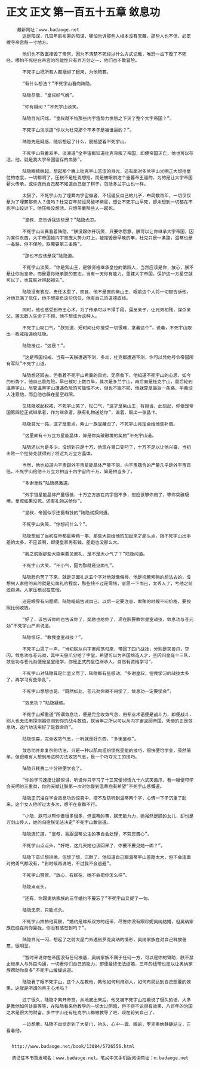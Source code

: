 # 正文 正文 第一百五十五章 敛息功
        最新网址：www.badaoge.net
          这是阳谋，几百年前布置的阳谋，哪怕告诉那些人根本没有宝藏，那些人也不信，必定搜寻帝宫每一寸地方。
      
          他们也不敢直接毁了帝宫，因为不清楚不死经以什么方式记载，唯恐一击下毁了不死经，哪怕不死经在帝宫的可能性只有百万分之一，他们也不敢冒险。
      
          不死宇山把所有人都捆绑了起来，为他陪葬。
      
          “有什么想法？”不死宇山看向陆隐。
      
          陆隐恭敬，“皇叔好气魄”。
      
          “你有疑问？”不死宇山淡笑。
      
          陆隐目光闪烁，“皇叔就不怕那些内宇宙势力愤怒之下灭了整个大宇帝国？”。
      
          不死宇山淡淡道“你以为杜克那个不孝子是被谁逼的？”。
      
          陆隐先是疑惑，随后想起了什么，震撼望着不死宇山。
      
          不死宇山背着双手，淡漠道“全宇宙都知道杜克背叛了帝国，即便帝国灭亡，他也可以存活，他，就是我大宇帝国留存的血脉”。
      
          陆隐眼睛眯起，想起那个晚上杜克宇山苦涩的目光，还有面对多兰宇山光明正大想抢皇位的态度，一切都明了，压根不是杜克想抢，而是被眼前这个垂暮帝王逼的，为的是让大宇帝国薪火传承，或许连他自己都不知道自己做了棋子，包括多兰宇山也一样。
      
          太狠了，不死宇山为了埋葬内宇宙强者，不惜逼反自己的儿子，布局数百年，一切仅仅是为了埋葬那些人？值吗？杜克百年前设局破坏紫星，想让不死宇山早死，却未想到一切都在不死宇山设计下，他压根没想活，只想带着那些人一起死。
      
          “皇叔，您告诉我这些是？”陆隐忐忑。
      
          不死宇山认真看着陆隐，“朕没跟你开玩笑，只要你愿意，朕可以让你继承大宇帝国，因为某件东西，大宇帝国被内宇宙庞大势力盯上，被摧毁是早晚的事，杜克只是一条路，温蒂也是一条路，但不保险，朕需要第三条路”。
      
          “那也不应该是我”陆隐道。
      
          不死宇山淡笑，“你是紫山王，是够资格继承皇位的第四人，当然应该是你，放心，朕不是让你当皇帝，而是要你继承朕的意志，当有一天你有能力，重建大宇帝国，保护这一方星空就可以了，也算朕对得起祖先”。
      
          陆隐没有答应，责任太重了，而且，他不是真的紫山王，眼前这个人将一切都告诉他，对他充满了信任，他不想辜负这份信任，他有自己的道德底线。
      
          同时，他也感受到帝王心术，为了传承可以不择手段，逼反亲子，让兄弟相残，谋杀亲父，置无数人生命于不顾，他不想成为这种人。
      
          不死宇山叹口气，“朕知道，短时间让你接受一切很难，拿着这个”，说着，不死宇山取出一枚戒指递给陆隐。
      
          陆隐接过，“这是？”。
      
          “这是帝国权戒，当有一天朕遭遇不测，多兰，杜克都遭遇不测，你可以凭他号令帝国所有军队”不死宇山道。
      
          陆隐想还回去，但看着不死宇山希冀的目光，无奈收下，他知道不死宇山的心思，如今的形势下，他自己最危险，早已被盯上数百年，其次是多兰宇山，再后面是杜克宇山，最后轮到温蒂宇山，尽管温蒂宇山遭遇危险的可能性不大，但也不能不妨，他就算是最后一条路，毕竟没人注意他，而且他也躲在星空战院。
      
          见陆隐收起权戒，不死宇山笑了，松口气，“这才是紫山王，有担当，此刻起，你便是帝国第四位正式继承者，作为继承者，朕有礼物送给你”，说着，取出一张晶卡。
      
          陆隐目光一亮，这才是重点，紫山一族宝藏没了，不死宇山肯定会给他些补偿。
      
          “这里面有十万立方星能晶体，算是你突破融境的奖励”不死宇山道。
      
          陆隐还以为是多少，没想到只是十万，他现在胃口变叼了，十万不足以让他兴奋，当初击败一个拉努克就得到了将近九万立方晶体。
      
          当然，他也知道内宇宙跟外宇宙星能晶体产量不同，内宇宙蕴含的产量几乎是外宇宙百倍，不死宇山给他十万立方相当于内宇宙的千万，算是相当多了。
      
          “多谢皇叔”陆隐感激道。
      
          “外宇宙星能晶体产量很低，十万立方放在内宇宙不多，但应该够你用了，等你突破极境，皇叔如果没死，还有礼物送给你”。
      
          “皇叔，帝国似乎还挺有钱的”陆隐试探问道。
      
          不死宇山失笑，“你想问什么？”。
      
          陆隐想起了当初在帝都星索贿一事，那些大臣给他的加起来才那么点，跟不死宇山出手差的太多，不应该啊，即便皇家再有钱，差距也没那么大。
      
          “我之前跟那些大臣索要见面礼，是不是太小气了？”陆隐问道。
      
          不死宇山大笑，“不小气，因为那就是见面礼”。
      
          陆隐脸色苦了下来，就是见面礼这五个字对他就像侮辱，他是抱着索贿的想法去的，没想到人家给的真的就是见面礼的程度，那些钱不过是零钱，意思一下而已，太丢人了，亏他之前还自满，人家压根没在意他。
      
          还是眼界有问题啊，陆隐暗暗告诫自己，以后一定要注意，索贿的时候不问价格，要按照比例收钱。
      
          “好了，该告诉你的也告诉你了，奖励也给你了，现在朕要教你皇室战技，敛息功与苍元劲”不死宇山严肃说道。
      
          陆隐惊讶，“教我皇室战技？”。
      
          不死宇山恩了一声，“当初朕从内宇宙闯荡归来，带回了四门战技，分别是天兽爪，空闪，敛息功与苍元劲，其中天兽爪分给了宇堂，希望可以为帝国缔造人才，空闪归皇庭十三队，敛息功与苍元劲便是皇室绝学，你是正式的皇位继承人，自然有资格学习”。
      
          不死宇山对陆隐算是仁至义尽了，陆隐都有些感动，“多谢皇叔，但我学习的战技太多了，再学习有些杂乱”。
      
          不死宇山想想也是，“既然如此，苍元劲你就不用学了，敛息功一定要学会”。
      
          “敛息功？”陆隐疑惑。
      
          不死宇山郑重道“所谓敛息功，便是完全收敛气息，用专业术语便是战斗力，即便战斗，别人也无法用探测器侦测到你的战斗数值，朕当年之所以可以从内宇宙返回帝国，凭借的正是敛息功，这门功法用好了是救命的”。
      
          陆隐惊喜，完全收敛气息，一听就是好东西，“多谢皇叔”。
      
          敛息功并非复杂的功法，只是一种以肌肉组织锁死星能的技巧，很快便可学会，虽然简单，但很难有人想到用这种方法收敛气息，是一个巧夺天工的技巧。
      
          陆隐只耗费二十分钟便学会了。
      
          “你的学习速度让朕惊讶，听说你只学习了十三天便领悟九十六式天兽爪，看一眼便可学会天明的三重劲，你的天赋让朕第一次对你娶到温蒂抱有希望”不死宇山感慨道。
      
          陆隐正沉浸在学会敛息功的惊喜中，措不及防听到温蒂两个字，心情一下子沉重了起来，这个女人他听过太多次，想不在意都不行。
      
          “小隐，朕可以帮你做很多很多，但温蒂的事，朕无能为力，她虽然是朕的女儿，却也是万剑山传人，她的归宿朕无法决定”不死宇山歉意道。
      
          陆隐连忙道，“皇叔，我跟温蒂公主的事自会处理，不劳您费心”。
      
          不死宇山点点头，“好吧，这几天她也该回来了，你要不要见她一面？”。
      
          陆隐下意识想拒绝，但想了想，沉默了，他知道自己跟温蒂宇山差距太大，但不会连面对的勇气都没有，“到时候再说吧，不过我不会逃避”。
      
          不死宇山赞赏，“放心，有朕在，她不会把你怎么样”。
      
          陆隐点点头。
      
          “还有，你跟奥纳家族的三年婚约不要忘了”不死宇山又提了一句。
      
          陆隐无奈，只能点头。
      
          不死宇山拍拍他肩膀，“婚约是维系双方的纽带，尽管你没有跟珍妮奥纳结婚，但奥纳家族已经在向你靠拢，你没有感觉到吗？”。
      
          陆隐目光一闪，想起了之前大星门外遇到罗克奥纳的情形，奥纳家族在对自己释放善意，很明显。
      
          “暂时来说你在帝国没有任何根基，奥纳家族不属于任何一方，可以是你的臂助，朕不禁止继承人与外臣沟通，一切看你们自己的能力，即便最终无法结婚，三年的纽带也足以让奥纳家族帮助你良多”不死宇山缓缓说道。
      
          陆隐看了眼不死宇山，这个人在教他，教他如何利用别人，如何布局达到自己想要的效果，这就是所谓的帝王心术吗？
      
          过了很久，陆隐才离开帝宫，从地底出来后，他又被不死宇山拉着说了很久的话，大多是教他如何处事等等，在陆隐看来他教导的一切太过阴暗，但不得不说很有效果，八百年的治国之术是很大的财富，多兰宇山还有杜克宇山都被教导了吧，现在轮到自己了。
      
          一边想着，陆隐不自觉走到了大星门，抬头，心中一震，眼前，罗克奥纳静静站立，正看着他。
      
      
      http://www.badaoge.net/book/13084/5726556.html
      
      请记住本书首发域名：www.badaoge.net。笔尖中文手机版阅读网址：m.badaoge.net